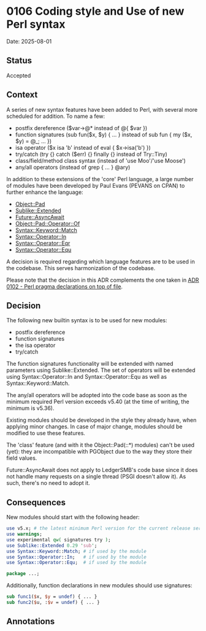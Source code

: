 # 0106 Coding style and Use of new Perl syntax

Date: 2025-08-01

## Status

Accepted

## Context

A series of new syntax features have been added to Perl, with several more
scheduled for addition. To name a few:

- postfix dereference ($var->@* instead of @{ $var })
- function signatures (sub fun($x, $y) { ... } instead of sub fun { my ($x, $y) = @_; ... })
- isa operator ($x isa 'b' instead of eval { $x->isa('b') })
- try/catch (try {} catch ($err) {} finally {} instead of Try::Tiny)
- class/field/method class syntax (instead of 'use Moo'/'use Moose')
- any/all operators (instead of grep { ... } @ary)

In addition to these extensions of the 'core' Perl language, a large number of modules
have been developed by Paul Evans (PEVANS on CPAN) to further enhance the language:

- [Object::Pad](https://metacpan.org/dist/Object-Pad)
- [Sublike::Extended](https://metacpan.org/pod/Sublike::Extended)
- [Future::AsyncAwait](https://metacpan.org/pod/Future::AsyncAwait)
- [Object::Pad::Operator::Of](https://metacpan.org/pod/Object::Pad::Operator::Of)
- [Syntax::Keyword::Match](https://metacpan.org/pod/Syntax::Keyword::Match)
- [Syntax::Operator::In](https://metacpan.org/pod/Syntax::Operator::In)
- [Syntax::Operator::Eqr](https://metacpan.org/pod/Syntax::Operator::Eqr)
- [Syntax::Operator::Equ](https://metacpan.org/pod/Syntax::Operator::Equ)

A decision is required regarding which language features are to be used in the codebase. This
serves harmonization of the codebase.

Please note that the decision in this ADR complements the one taken in
[ADR 0102 - Perl pragma declarations on top of file](./0102-perl-pragmas-top-declarations.md).

## Decision

The following new builtin syntax is to be used for new modules:

- postfix dereference
- function signatures
- the isa operator
- try/catch

The function signatures functionality will be extended with named parameters using
Sublike::Extended. The set of operators will be extended using Syntax::Operator::In and
Syntax::Operator::Equ as well as Syntax::Keyword::Match.

The any/all operators will be adopted into the code base as soon as the minimum required
Perl version exceeds v5.40 (at the time of writing, the minimum is v5.36).

Existing modules should be developed in the style they already have, when applying minor changes. In
case of major change, modules should be modified to use these features.

The 'class' feature (and with it the Object::Pad(::*) modules) can't be used (yet): they are
incompatible with PGObject due to the way they store their field values.

Future::AsyncAwait does not apply to LedgerSMB's code base since it does not handle many requests on
a single thread (PSGI doesn't allow it). As such, there's no need to adopt it.

## Consequences

New modules should start with the following header:

```perl
use v5.x; # the latest minimum Perl version for the current release series
use warnings;
use experimental qw( signatures try );
use Sublike::Extended 0.29 'sub';
use Syntax::Keyword::Match; # if used by the module
use Syntax::Operator::In;   # if used by the module
use Syntax::Operator::Equ;  # if used by the module

package ...;

```

Additionally, function declarations in new modules should use signatures:

```perl
sub func1($x, $y = undef) { ... }
sub func2($u, :$v = undef) { ... }
```

## Annotations

